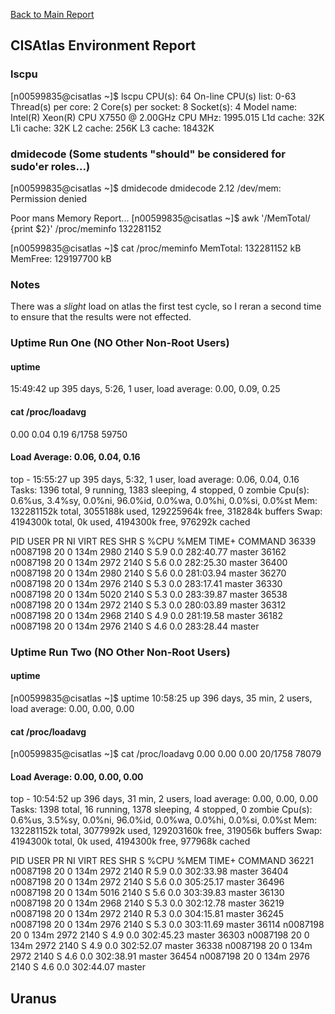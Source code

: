 [Back to Main Report](./discussion.md)

## CISAtlas Environment Report

### lscpu
[n00599835@cisatlas ~]$ lscpu
CPU(s):                64
On-line CPU(s) list:   0-63
Thread(s) per core:    2
Core(s) per socket:    8
Socket(s):             4
Model name:            Intel(R) Xeon(R) CPU           X7550  @ 2.00GHz
CPU MHz:               1995.015
L1d cache:             32K
L1i cache:             32K
L2 cache:              256K
L3 cache:              18432K

### dmidecode (Some students "should" be considered for sudo'er roles...)
[n00599835@cisatlas ~]$ dmidecode
dmidecode 2.12
/dev/mem: Permission denied

Poor mans Memory Report...
[n00599835@cisatlas ~]$ awk '/MemTotal/ {print $2}' /proc/meminfo
132281152

[n00599835@cisatlas ~]$ cat /proc/meminfo
MemTotal:       132281152 kB
MemFree:        129197700 kB

### Notes

There was a *slight* load on atlas the first test cycle, so I reran a second time to 
ensure that the results were not effected.

### Uptime Run One (NO Other Non-Root Users)

#### uptime
 15:49:42 up 395 days,  5:26,  1 user,  load average: 0.00, 0.09, 0.25

#### cat /proc/loadavg
0.00 0.04 0.19 6/1758 59750

#### Load Average: 0.06, 0.04, 0.16
top - 15:55:27 up 395 days,  5:32,  1 user,  load average: 0.06, 0.04, 0.16
Tasks: 1396 total,   9 running, 1383 sleeping,   4 stopped,   0 zombie
Cpu(s):  0.6%us,  3.4%sy,  0.0%ni, 96.0%id,  0.0%wa,  0.0%hi,  0.0%si,  0.0%st
Mem:  132281152k total,  3055188k used, 129225964k free,   318284k buffers
Swap:  4194300k total,        0k used,  4194300k free,   976292k cached

  PID USER      PR  NI  VIRT  RES  SHR S %CPU %MEM    TIME+  COMMAND
36339 n0087198  20   0  134m 2980 2140 S  5.9  0.0 282:40.77 master
36162 n0087198  20   0  134m 2972 2140 S  5.6  0.0 282:25.30 master
36400 n0087198  20   0  134m 2980 2140 S  5.6  0.0 281:03.94 master
36270 n0087198  20   0  134m 2976 2140 S  5.3  0.0 283:17.41 master
36330 n0087198  20   0  134m 5020 2140 S  5.3  0.0 283:39.87 master
36538 n0087198  20   0  134m 2972 2140 S  5.3  0.0 280:03.89 master
36312 n0087198  20   0  134m 2968 2140 S  4.9  0.0 281:19.58 master
36182 n0087198  20   0  134m 2976 2140 S  4.6  0.0 283:28.44 master           


### Uptime Run Two (NO Other Non-Root Users)
#### uptime 
[n00599835@cisatlas ~]$ uptime
 10:58:25 up 396 days, 35 min,  2 users,  load average: 0.00, 0.00, 0.00

#### cat /proc/loadavg
[n00599835@cisatlas ~]$ cat /proc/loadavg
0.00 0.00 0.00 20/1758 78079

#### Load Average: 0.00, 0.00, 0.00
top - 10:54:52 up 396 days, 31 min,  2 users,  load average: 0.00, 0.00, 0.00
Tasks: 1398 total,  16 running, 1378 sleeping,   4 stopped,   0 zombie
Cpu(s):  0.6%us,  3.5%sy,  0.0%ni, 96.0%id,  0.0%wa,  0.0%hi,  0.0%si,  0.0%st
Mem:  132281152k total,  3077992k used, 129203160k free,   319056k buffers
Swap:  4194300k total,        0k used,  4194300k free,   977968k cached

  PID USER      PR  NI  VIRT  RES  SHR S %CPU %MEM    TIME+  COMMAND
36221 n0087198  20   0  134m 2972 2140 R  5.9  0.0 302:33.98 master
36404 n0087198  20   0  134m 2972 2140 S  5.6  0.0 305:25.17 master
36496 n0087198  20   0  134m 5016 2140 S  5.6  0.0 303:39.83 master
36130 n0087198  20   0  134m 2968 2140 S  5.3  0.0 302:12.78 master
36219 n0087198  20   0  134m 2972 2140 R  5.3  0.0 304:15.81 master
36245 n0087198  20   0  134m 2976 2140 S  5.3  0.0 303:11.69 master
36114 n0087198  20   0  134m 2972 2140 S  4.9  0.0 302:45.23 master
36303 n0087198  20   0  134m 2972 2140 S  4.9  0.0 302:52.07 master
36338 n0087198  20   0  134m 2972 2140 S  4.6  0.0 302:38.91 master
36454 n0087198  20   0  134m 2976 2140 S  4.6  0.0 302:44.07 master


## Uranus

